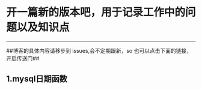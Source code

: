 # **开一篇新的版本吧，用于记录工作中的问题以及知识点**

------

##博客的具体内容请移步到 issues,会不定期跟新，so  也可以点击下面的链接，开启传送门##

 ## 1.mysql日期函数
 
